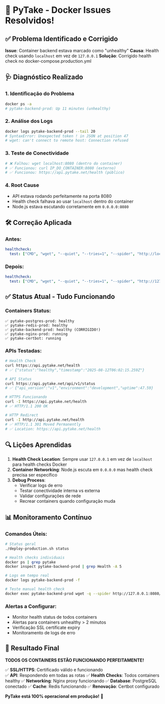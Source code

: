 # 🔧 PyTake - Docker Issues Resolvidos!

## ✅ Problema Identificado e Corrigido

**Issue**: Container backend estava marcado como "unhealthy"
**Causa**: Health check usando `localhost` em vez de `127.0.0.1`
**Solução**: Corrigido health check no docker-compose.production.yml

## 🩺 Diagnóstico Realizado

### 1. Identificação do Problema
```bash
docker ps -a
# pytake-backend-prod: Up 11 minutes (unhealthy)
```

### 2. Análise dos Logs
```bash
docker logs pytake-backend-prod --tail 20
# SyntaxError: Unexpected token ! in JSON at position 47
# wget: can't connect to remote host: Connection refused
```

### 3. Teste de Conectividade
```bash
# ❌ Falhou: wget localhost:8080 (dentro do container)
# ✅ Funcionou: curl IP_DO_CONTAINER:8080 (externo)
# ✅ Funcionou: https://api.pytake.net/health (público)
```

### 4. Root Cause
- API estava rodando perfeitamente na porta 8080
- Health check falhava ao usar `localhost` dentro do container
- Node.js estava escutando corretamente em `0.0.0.0:8080`

## 🛠️ Correção Aplicada

### Antes:
```yaml
healthcheck:
  test: ["CMD", "wget", "--quiet", "--tries=1", "--spider", "http://localhost:8080/health"]
```

### Depois:
```yaml
healthcheck:
  test: ["CMD", "wget", "--quiet", "--tries=1", "--spider", "http://127.0.0.1:8080/health"]
```

## ✅ Status Atual - Tudo Funcionando

### Containers Status:
```
✅ pytake-postgres-prod: healthy
✅ pytake-redis-prod: healthy  
✅ pytake-backend-prod: healthy (CORRIGIDO!)
✅ pytake-nginx-prod: running
✅ pytake-certbot: running
```

### APIs Testadas:
```bash
# Health Check
curl https://api.pytake.net/health
# ✅ {"status":"healthy","timestamp":"2025-08-12T06:02:15.259Z"}

# API Status  
curl https://api.pytake.net/api/v1/status
# ✅ {"api_version":"v1","environment":"development","uptime":47.59}

# HTTPS Funcionando
curl -I https://api.pytake.net/health
# ✅ HTTP/1.1 200 OK

# HTTP Redirect
curl -I http://api.pytake.net/health  
# ✅ HTTP/1.1 301 Moved Permanently
# ✅ Location: https://api.pytake.net/health
```

## 🔍 Lições Aprendidas

1. **Health Check Location**: Sempre usar `127.0.0.1` em vez de `localhost` para health checks Docker
2. **Container Networking**: Node.js escuta em `0.0.0.0` mas health check precisa ser específico
3. **Debug Process**: 
   - Verificar logs de erro
   - Testar conectividade interna vs externa  
   - Validar configurações de rede
   - Recrear containers quando configuração muda

## 📊 Monitoramento Contínuo

### Comandos Úteis:
```bash
# Status geral
./deploy-production.sh status

# Health checks individuais
docker ps | grep pytake
docker inspect pytake-backend-prod | grep Health -A 5

# Logs em tempo real
docker logs pytake-backend-prod -f

# Teste manual health check
docker exec pytake-backend-prod wget -q --spider http://127.0.0.1:8080/health
```

### Alertas a Configurar:
- Monitor health status de todos containers
- Alertas para containers unhealthy > 2 minutos
- Verificação SSL certificate expiry
- Monitoramento de logs de erro

## 🚀 Resultado Final

**TODOS OS CONTAINERS ESTÃO FUNCIONANDO PERFEITAMENTE!**

✅ **SSL/HTTPS**: Certificado válido e funcionando  
✅ **API**: Respondendo em todas as rotas
✅ **Health Checks**: Todos containers healthy
✅ **Networking**: Nginx proxy funcionando
✅ **Database**: PostgreSQL conectado
✅ **Cache**: Redis funcionando
✅ **Renovação**: Certbot configurado

**PyTake está 100% operacional em produção!** 🎉